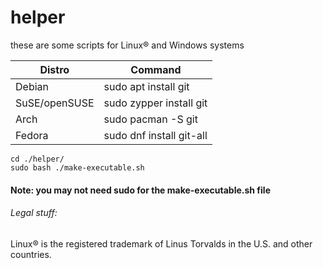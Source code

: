 # helper
these are some scripts for Linux® and Windows systems

| Distro        | Command                  |
|---------------|--------------------------|
| Debian        | sudo apt install git     |
| SuSE/openSUSE | sudo zypper install git  |
| Arch          | sudo pacman -S git       |
| Fedora        | sudo dnf install git-all |

```
cd ./helper/
sudo bash ./make-executable.sh
```
#### Note: you may not need sudo for the make-executable.sh file


###### Legal stuff:
Linux® is the registered trademark of Linus Torvalds in the U.S. and other countries.
